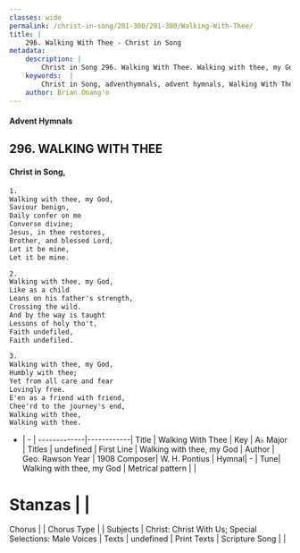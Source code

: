 ```yaml
---
classes: wide
permalink: /christ-in-song/201-300/291-300/Walking-With-Thee/
title: |
    296. Walking With Thee - Christ in Song
metadata:
    description: |
        Christ in Song 296. Walking With Thee. Walking with thee, my God, Saviour benign, Daily confer on me Converse divine; Jesus, in thee restores, Brother, and blessed Lord, Let it be mine, Let it be mine.
    keywords:  |
        Christ in Song, adventhymnals, advent hymnals, Walking With Thee, Walking with thee, my God. 
    author: Brian Onang'o
---
```


#### Advent Hymnals
## 296. WALKING WITH THEE
####  Christ in Song,

```txt
1.
Walking with thee, my God,
Saviour benign,
Daily confer on me
Converse divine;
Jesus, in thee restores,
Brother, and blessed Lord,
Let it be mine,
Let it be mine.

2.
Walking with thee, my God,
Like as a child
Leans on his father's strength,
Crossing the wild.
And by the way is taught
Lessons of holy tho't,
Faith undefiled,
Faith undefiled.

3.
Walking with thee, my God,
Humbly with thee;
Yet from all care and fear
Lovingly free.
E'en as a friend with friend,
Chee'rd to the journey's end,
Walking with thee,
Walking with thee.

```

- |   -  |
-------------|------------|
Title | Walking With Thee |
Key | A♭ Major |
Titles | undefined |
First Line | Walking with thee, my God |
Author | Geo. Rawson
Year | 1908
Composer| W. H. Pontius |
Hymnal|  - |
Tune| Walking with thee, my God |
Metrical pattern | |
# Stanzas |  |
Chorus |  |
Chorus Type |  |
Subjects | Christ: Christ With Us; Special Selections: Male Voices |
Texts | undefined |
Print Texts | 
Scripture Song |  |
    
